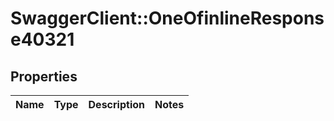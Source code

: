 # SwaggerClient::OneOfinlineResponse40321

## Properties
Name | Type | Description | Notes
------------ | ------------- | ------------- | -------------

